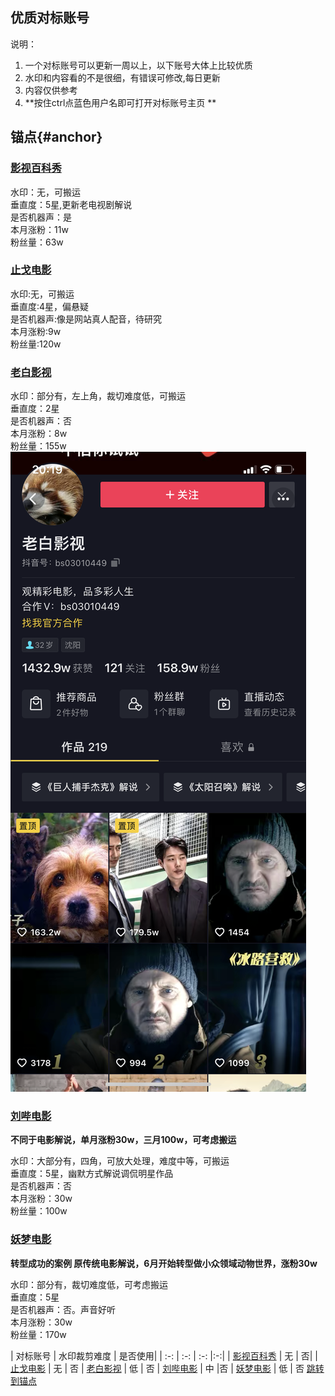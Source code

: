 ## 优质对标账号
说明：
1. 一个对标账号可以更新一周以上，以下账号大体上比较优质  
2. 水印和内容看的不是很细，有错误可修改,每日更新  
3. 内容仅供参考 
4. **按住ctrl点蓝色用户名即可打开对标账号主页 **

## 锚点{#anchor}

### [影视百科秀](https://www.douyin.com/user/MS4wLjABAAAASGTKYzl-BVROAYX_5-RNtYGfLe4IkCJshuPYQ2vRoUvhVaw_BNm76LhdJAlyFUs6?extra_params=%7B%22search_id%22%3A%2220210701165638010211178085283D170B%22%2C%22search_result_id%22%3A%222541666561965256%22%2C%22search_keyword%22%3A%22%E5%BD%B1%E8%A7%86%E7%99%BE%E7%A7%91%E7%A7%80%22%2C%22search_type%22%3A%22user%22%7D&enter_method=search_result&enter_from=search_result)
水印：无，可搬运  
垂直度：5星,更新老电视剧解说  
是否机器声：是  
本月涨粉：11w  
粉丝量：63w  
### [止戈电影](https://www.douyin.com/user/MS4wLjABAAAA8PXwaC9uh3jxkRhwT11lkcM5l3f_SYdDh3eb01qi-YI?enter_method=video_title&author_id=75379708557&group_id=6979198638698417421&log_pb=%7B%22impr_id%22%3A%22021625130908314fdbddc0100fff0030a124c860000000bfeef54%22%7D&enter_from=video_detail)
水印:无，可搬运  
垂直度:4星，偏悬疑  
是否机器声:像是网站真人配音，待研究  
本月涨粉:9w  
粉丝量:120w  
### [老白影视](https://www.douyin.com/video/6958257561179131166?previous_page=others_homepage)
水印：部分有，左上角，裁切难度低，可搬运  
垂直度：2星  
是否机器声：否  
本月涨粉：8w  
粉丝量：155w  
![](IMG_1221.png)
### [刘哔电影](https://www.douyin.com/video/6963242690855062815?previous_page=search_result&extra_params=%7B%22search_id%22%3A%22202107011734280102120530810300ADC5%22%2C%22search_result_id%22%3A%226963242690855062815%22%2C%22search_type%22%3A%22video%22%2C%22search_keyword%22%3A%22%E5%88%98%E5%93%94%E7%94%B5%E5%BD%B1%22%7D)


**不同于电影解说，单月涨粉30w，三月100w，可考虑搬运**

水印：大部分有，四角，可放大处理，难度中等，可搬运  
垂直度：5星，幽默方式解说调侃明星作品  
是否机器声：否  
本月涨粉：30w  
粉丝量：100w  

### [妖梦电影](https://www.douyin.com/video/6972465216734989601?previous_page=others_homepage)
**转型成功的案例
原传统电影解说，6月开始转型做小众领域动物世界，涨粉30w**  

水印：部分有，裁切难度低，可考虑搬运  
垂直度：5星  
是否机器声：否。声音好听  
本月涨粉：30w  
粉丝量：170w  

| 对标账号  | 水印裁剪难度 | 是否使用|
| :-: | :-: | :-: |:-:|
| [影视百科秀](https://www.douyin.com/user/MS4wLjABAAAASGTKYzl-BVROAYX_5-RNtYGfLe4IkCJshuPYQ2vRoUvhVaw_BNm76LhdJAlyFUs6?extra_params=%7B%22search_id%22%3A%2220210701165638010211178085283D170B%22%2C%22search_result_id%22%3A%222541666561965256%22%2C%22search_keyword%22%3A%22%E5%BD%B1%E8%A7%86%E7%99%BE%E7%A7%91%E7%A7%80%22%2C%22search_type%22%3A%22user%22%7D&enter_method=search_result&enter_from=search_result) | 无 | 否|
| [止戈电影](https://www.douyin.com/user/MS4wLjABAAAA8PXwaC9uh3jxkRhwT11lkcM5l3f_SYdDh3eb01qi-YI?enter_method=video_title&author_id=75379708557&group_id=6979198638698417421&log_pb=%7B%22impr_id%22%3A%22021625130908314fdbddc0100fff0030a124c860000000bfeef54%22%7D&enter_from=video_detail)    | 无 | 否
| [老白影视](https://www.douyin.com/video/6958257561179131166?previous_page=others_homepage)        | 低 | 否
| [刘哔电影](https://www.douyin.com/video/6963242690855062815?previous_page=search_result&extra_params=%7B%22search_id%22%3A%22202107011734280102120530810300ADC5%22%2C%22search_result_id%22%3A%226963242690855062815%22%2C%22search_type%22%3A%22video%22%2C%22search_keyword%22%3A%22%E5%88%98%E5%93%94%E7%94%B5%E5%BD%B1%22%7D)        | 中 |否
| [妖梦电影](https://www.douyin.com/video/6972465216734989601?previous_page=others_homepage)          | 低 | 否
[跳转到锚点](#anchor)